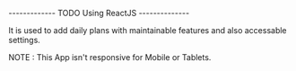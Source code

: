 ------------- TODO Using ReactJS --------------

It is used to add daily plans with maintainable features and also accessable settings.

NOTE : 
  This App isn't responsive for Mobile or Tablets.
